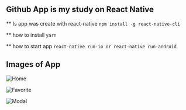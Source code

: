 ## Github App is my study on React Native

** Is app was create with react-native
`npm install -g react-native-cli`

** how to install
`yarn`

** how to start app
`react-native run-io or react-native run-android`

## Images of App
![Home]('https://raw.githubusercontent.com/jeftarmascarenhas/githubapp-native/master/images/home.jpeg')

![Favorite]('https://raw.githubusercontent.com/jeftarmascarenhas/githubapp-native/master/images/favorite.jpeg')

![Modal]('https://raw.githubusercontent.com/jeftarmascarenhas/githubapp-native/master/images/modal.jpeg')